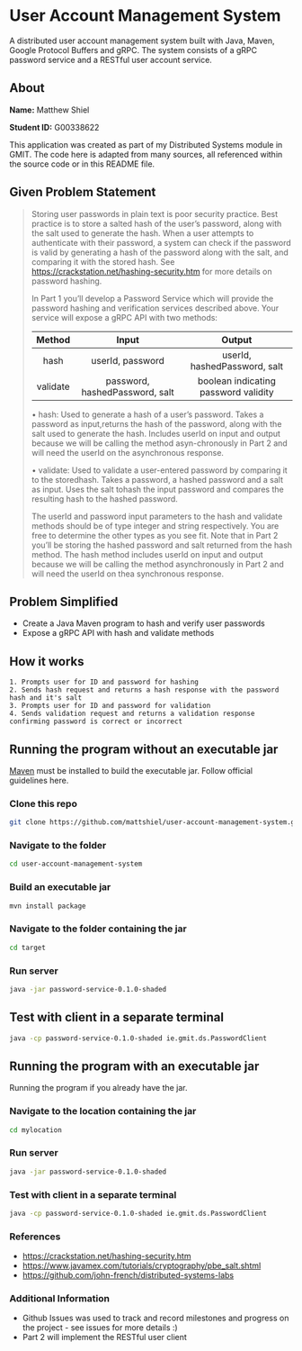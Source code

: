 # User Account Management System
A distributed user account management system built with Java, Maven, Google Protocol Buffers and gRPC. The system consists of a gRPC password service and a RESTful user account service.

## About 
**Name:** Matthew Shiel

**Student ID:** G00338622 

This application was created as part of my Distributed Systems module in GMIT. The code here is adapted from many sources, all referenced within the source code or in this README file.  

## Given Problem Statement 

> Storing user passwords in plain text is poor security practice. Best practice is to store a salted hash of the user’s password, along with the salt used to generate the hash. When a user attempts to authenticate with their password, a system can check if the password is valid by generating a hash of the password along with the salt, and comparing it with the
stored hash. See https://crackstation.net/hashing-security.htm for more  details on password hashing.
>
> In Part 1 you’ll develop a Password Service which will provide the password hashing and verification  services  described  above. Your  service  will  expose  a  gRPC  API  with  two methods:
>
>|  Method  |              Input             |                Output                |
>|:--------:|:------------------------------:|:------------------------------------:|
>| hash     | userId, password               | userId, hashedPassword, salt         |
>| validate | password, hashedPassword, salt | boolean indicating password validity |
>
>• hash: Used to generate a hash of a user’s password. Takes a password as input,returns the hash of the password, along with the salt used to generate the hash. Includes userId on input and output because we will be calling the method asyn-chronously in Part 2 and will need the userId on the asynchronous response.
>
>• validate: Used to validate a user-entered password by comparing it to the storedhash. Takes a password, a hashed password and a salt as input. Uses the salt tohash the input password and compares the resulting hash to the hashed password.
>
>The userId and password input parameters to the hash and validate methods should be of type integer and string respectively.  You are free to determine the other types as you see fit. Note that in Part 2 you’ll be storing the hashed password and salt returned from the hash method. The hash method includes userId on input and output because we will be calling the method asynchronously in Part 2 and will need the userId on thea synchronous response.
 
## Problem Simplified  
  * Create a Java Maven program to hash and verify user passwords
  * Expose a gRPC API with hash and validate methods
    
## How it works 
 
    1. Prompts user for ID and password for hashing
    2. Sends hash request and returns a hash response with the password hash and it's salt
    3. Prompts user for ID and password for validation
    4. Sends validation request and returns a validation response confirming password is correct or incorrect    
 
 
## Running the program without an executable jar
[Maven](https://maven.apache.org/) must be installed to build the executable jar. Follow official guidelines here. 
 
### Clone this repo 
```bash 
git clone https://github.com/mattshiel/user-account-management-system.git 
``` 
### Navigate to the folder 
```bash 
cd user-account-management-system 
``` 
### Build an executable jar 
```bash 
mvn install package
``` 
### Navigate to the folder containing the jar 
```bash 
cd target
``` 
### Run server
```bash 
java -jar password-service-0.1.0-shaded
``` 
## Test with client in a separate terminal
```bash 
java -cp password-service-0.1.0-shaded ie.gmit.ds.PasswordClient
``` 

## Running the program with an executable jar
Running the program if you already have the jar.

### Navigate to the location containing the jar 
```bash 
cd mylocation
``` 
### Run server
```bash 
java -jar password-service-0.1.0-shaded
``` 
### Test with client in a separate terminal
```bash 
java -cp password-service-0.1.0-shaded ie.gmit.ds.PasswordClient
``` 

### References

 - https://crackstation.net/hashing-security.htm
 - https://www.javamex.com/tutorials/cryptography/pbe_salt.shtml
 - https://github.com/john-french/distributed-systems-labs
 
 ### Additional Information
 * Github Issues was used to track and record milestones and progress on the project - see issues for more details :)
 * Part 2 will implement the RESTful user client
